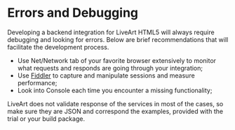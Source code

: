 # Errors and Debugging
Developing a backend integration for LiveArt HTML5 will always require debugging and looking for errors. Below are brief recommendations that will facilitate the development process.

* Use Net/Network tab of your favorite browser extensively to monitor what requests and responds are going through your integration;
* Use [Fiddler](http://www.telerik.com/fiddler) to capture and manipulate sessions and measure performance;
* Look into Console each time you encounter a missing functionality;

<aside class="warning">
LiveArt does not validate response of the services in most of the cases, so make sure they are JSON and correspond the examples, provided with the trial or your build package.	
</aside>